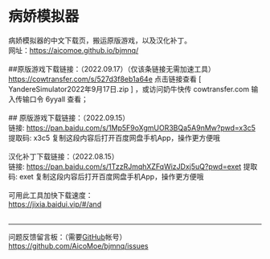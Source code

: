 # 病娇模拟器
病娇模拟器的中文下载页，搬运原版游戏，以及汉化补丁。
<br>
网址：<a href="https://aicomoe.github.io/bjmnq/">https://aicomoe.github.io/bjmnq/</a>
<br><br>
##原版游戏下载链接：（2022.09.17）（仅该条链接无需加速工具）
<br>
https://cowtransfer.com/s/527d3f8eb1a64e 点击链接查看 [ YandereSimulator2022年9月17日.zip ] ，或访问奶牛快传 cowtransfer.com 输入传输口令 6yyall 查看；
<br><br>##
原版游戏下载链接：（2022.09.15）
<br>
链接: https://pan.baidu.com/s/1Mp5F9oXgmUOR3BQa5A9nMw?pwd=x3c5 提取码: x3c5 复制这段内容后打开百度网盘手机App，操作更方便哦
<br><br>
汉化补丁下载链接：（2022.08.15）
<br>
链接: https://pan.baidu.com/s/1TzzRJmqhXZFqWizJDxj5uQ?pwd=exet 提取码: exet 复制这段内容后打开百度网盘手机App，操作更方便哦
<br><br>
可用此工具加快下载速度：
<br>
<a href="https://jixia.baidui.vip/#/and">https://jixia.baidui.vip/#/and</a>
<br><br>
<hr />
问题反馈留言板：（需要<a href="https://github.com/">GitHub</a>帐号）
<br>
<a href="https://github.com/AicoMoe/bjmnq/issues">https://github.com/AicoMoe/bjmnq/issues</a>

